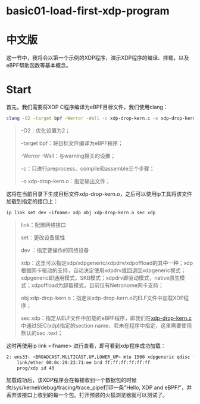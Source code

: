 # basic01-load-first-xdp-program


# 中文版

这一节中，我将会以第一个示例的XDP程序，演示XDP程序的编译、挂载，以及eBPF帮助函数等基本概念。

# Start

首先，我们需要将XDP C程序编译为eBPF目标文件，我们使用clang：

``` bash
clang -O2 -target bpf -Werror -Wall -c xdp-drop-kern.c -o xdp-drop-kern.o
```

> -O2：优化设置为2；
>
> -target bpf：将目标文件编译为eBPF程序；
>
> -Werror -Wall：与warning相关的设置；
>
> -c：只进行preprocess、compile和assemble三个步骤；
>
> -o xdp-drop-kern.o：指定输出文件； 

这将在当前目录下生成目标文件xdp-drop-kern.o，之后可以使用ip工具将该文件加载到指定的接口上：

```bash
ip link set dev <ifname> xdp obj xdp-drop-kern.o sec xdp
```

> link：配置网络接口
>
> set：更改设备属性
>
> dev <ifname>：指定要操作的网络设备
>
> xdp：这里可以指定xdp/xdpgeneric/xdpdrv/xdpoffload的其中一种；xdp根据网卡驱动的支持，自动决定使用xdpdrv或回退回xdpgeneric模式；xdpgeneric即通用模式，SKB模式；xdpdrv即驱动模式，native原生模式；xdpoffload为卸载模式，目前仅有Netronome网卡支持；
>
> obj xdp-drop-kern.o：指定从xdp-drop-kern.o的ELF文件中加载XDP程序；
>
> sec xdp：指定从ELF文件中加载的eBPF程序，即我们在[xdp-drop-kern.c](./xdp-drop-kern.c)中通过SEC(xdp)指定的section name，若未在程序中指定，这里需要使用默认的sec .text；

这时再使用ip link \<ifname> 进行查看，即可看到xdp程序成功加载：

``` bash
2: ens33: <BROADCAST,MULTICAST,UP,LOWER_UP> mtu 1500 xdpgeneric qdisc fq_codel state UP mode DEFAULT group default qlen 1000
    link/ether 00:0c:29:23:71:ee brd ff:ff:ff:ff:ff:ff
    prog/xdp id 40
```
  
加载成功后，该XDP程序会在每接收到一个数据包的时候向/sys/kernel/debug/tracing/trace_pipe打印一条"Hello, XDP and eBPF!"，并丢弃该接口上收到的每一个包。打开预装的火狐浏览器就可以测试了。


